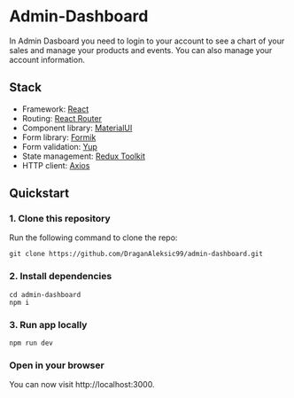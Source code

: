 # Admin-Dashboard

In Admin Dasboard you need to login to your account to see a chart of your sales and manage your products and events. You can also manage your account information.

## Stack

- Framework: [React](https://react.dev/)
- Routing: [React Router](https://reactrouter.com/en/main)
- Component library: [MaterialUI](https://mui.com/material-ui/)
- Form library: [Formik](https://formik.org/)
- Form validation: [Yup](https://yup-docs.vercel.app/docs/intro)
- State management: [Redux Toolkit](https://redux-toolkit.js.org/)
- HTTP client: [Axios](https://axios-http.com/docs/intro)

## Quickstart

### 1. Clone this repository

Run the following command to clone the repo:

```
git clone https://github.com/DraganAleksic99/admin-dashboard.git
```

### 2. Install dependencies

```
cd admin-dashboard
npm i
```

### 3. Run app locally

```
npm run dev
```

### Open in your browser

You can now visit http://localhost:3000.
